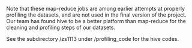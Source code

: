 Note that these map-reduce jobs are among earlier attempts at properly profiling the datasets, and are not
used in the final version of the project. Our team has found hive to be a better platform than map-reduce for the cleaning and profiling steps of our datasets.

See the subdirectory /zs1113 under /profiling_code for the hive codes.